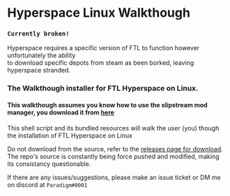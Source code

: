 # Hyperspace Linux Walkthough
### `Currently broken!`
Hyperspace requires a specific version of FTL to function however unfortunately the ability\
to download specific depots from steam as been borked, leaving hyperspace stranded.

### The Walkthough installer for FTL Hyperspace on Linux.

#### This walkthough assumes you know how to use the slipstream mod manager, you download it from [here](https://subsetgames.com/forum/viewtopic.php?t=17102)

This shell script and its bundled resources will walk the user (you) though the installation of FTL Hyperspace on Linux

Do not download from the source, refer to the [releases page for download](https://github.com/Paradigm0001/hyperspaceLinux/releases).\
The repo's source is constantly being force pushed and modified, making its consistancy questionable.

If there are any issues/suggestions, please make an issue ticket or DM me on discord at `Paradigm#0001`
